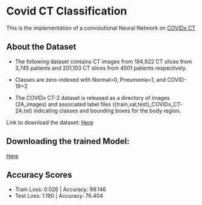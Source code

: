 # Covid CT Classification
This is the implementation of a convolutional Neural Network on <a href= "https://www.kaggle.com/hgunraj/covidxct" >COVIDx CT  </a>

## About the Dataset

- The following dataset contains CT images from 194,922 CT slices from 3,745 patients and 201,103 CT slices from 4501 patients respectively.

- Classes are zero-indexed with Normal=0, Pneumonia=1, and COVID-19=2
- The COVIDx CT-2 dataset is released as a directory of images (2A_images) and associated label files ({train,val,test}_COVIDx_CT-2A.txt) indicating classes and bounding boxes for the body region.


Link to download the dataset: <a href="https://www.kaggle.com/hgunraj/covidxct"> Here </a>


## Downloading the trained Model:
<a href="https://drive.google.com/file/d/1n-7OYvLqkg0E5VNBypnV5tDTAFSlH_o_/view?usp=sharing"> Here </a>


## Accuracy Scores
- Train Loss: 0.026 | Accuracy: 99.146
- Test Loss: 1.190 | Accuracy: 76.404
     